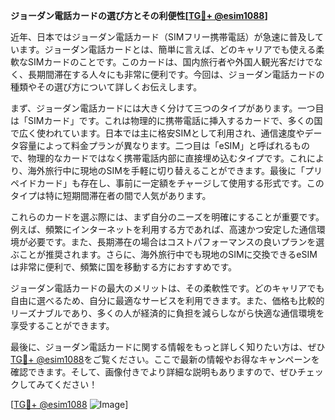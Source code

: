 **ジョーダン電話カードの選び方とその利便性[[TG💪+ @esim1088](https://t.me/s/esim1088)]**

近年、日本ではジョーダン電話カード（SIMフリー携帯電話）が急速に普及しています。ジョーダン電話カードとは、簡単に言えば、どのキャリアでも使える柔軟なSIMカードのことです。このカードは、国内旅行者や外国人観光客だけでなく、長期間滞在する人々にも非常に便利です。今回は、ジョーダン電話カードの種類やその選び方について詳しくお伝えします。

まず、ジョーダン電話カードには大きく分けて三つのタイプがあります。一つ目は「SIMカード」です。これは物理的に携帯電話に挿入するカードで、多くの国で広く使われています。日本では主に格安SIMとして利用され、通信速度やデータ容量によって料金プランが異なります。二つ目は「eSIM」と呼ばれるもので、物理的なカードではなく携帯電話内部に直接埋め込むタイプです。これにより、海外旅行中に現地のSIMを手軽に切り替えることができます。最後に「プリペイドカード」も存在し、事前に一定額をチャージして使用する形式です。このタイプは特に短期間滞在者の間で人気があります。

これらのカードを選ぶ際には、まず自分のニーズを明確にすることが重要です。例えば、頻繁にインターネットを利用する方であれば、高速かつ安定した通信環境が必要です。また、長期滞在の場合はコストパフォーマンスの良いプランを選ぶことが推奨されます。さらに、海外旅行中でも現地のSIMに交換できるeSIMは非常に便利で、頻繁に国を移動する方におすすめです。

ジョーダン電話カードの最大のメリットは、その柔軟性です。どのキャリアでも自由に選べるため、自分に最適なサービスを利用できます。また、価格も比較的リーズナブルであり、多くの人が経済的に負担を減らしながら快適な通信環境を享受することができます。

最後に、ジョーダン電話カードに関する情報をもっと詳しく知りたい方は、ぜひ[TG💪+ @esim1088](https://t.me/s/esim1088)をご覧ください。ここで最新の情報やお得なキャンペーンを確認できます。そして、画像付きでより詳細な説明もありますので、ぜひチェックしてみてください！

[[TG💪+ @esim1088](https://t.me/s/esim1088) ![Image](https://i.postimg.cc/Y0z9fWf4/image.png)]